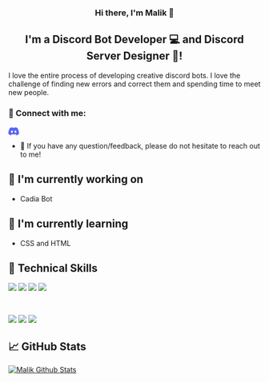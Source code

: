 <h3 align="center">
Hi there, I'm Malik 👋
</h3>

<h2 align="center">
I'm a Discord Bot Developer 💻 and Discord Server Designer 🎨!
</h2> 

I love the entire process of developing creative discord bots. I love the challenge of finding new errors and correct them and spending time to meet new people.

### 🤝 Connect with me:

<a href="https://discord.com/users/899385550585364481"><img align="left" src="https://raw.githubusercontent.com/DevArqf/DevArqf/main/discord-icon-svgrepo-com.svg" alt="Malik | Discord" width="21px"/></a>
</br>
- 💬 If you have any question/feedback, please do not hesitate to reach out to me!

## 🔭 I'm currently working on

- Cadia Bot

## 🌱 I'm currently learning

- CSS and HTML 

## 💼 Technical Skills

![](https://img.shields.io/badge/JavaScript-323330?style=for-the-badge&logo=javascript&logoColor=F7DF1E)
![](https://img.shields.io/badge/Node.js-43853D?style=for-the-badge&logo=node.js&logoColor=white)
![](https://img.shields.io/badge/MongoDB-4EA94B?style=for-the-badge&logo=mongodb&logoColor=white)
![](https://img.shields.io/badge/Prisma-3982CE?style=for-the-badge&logo=Prisma&logoColor=white)

</br>

![](https://img.shields.io/badge/Tools-NPM-informational?style=flat&logo=NPM&color=CB3837)
![](https://img.shields.io/badge/Tools-Git-informational?style=flat&logo=Git&color=F05032)
![](https://img.shields.io/badge/Tools-GitHub-informational?style=flat&logo=GitHub&color=181717)

## 📈 GitHub Stats

[![Malik Github Stats](https://github-readme-stats.vercel.app/api?username=DevArqf)](https://github.com/DevArqf)